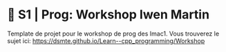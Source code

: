 # 🐣 S1 | Prog: Workshop Iwen Martin

Template de projet pour le workshop de prog des Imac1. Vous trouverez le sujet ici: https://dsmte.github.io/Learn--cpp_programming/Workshop